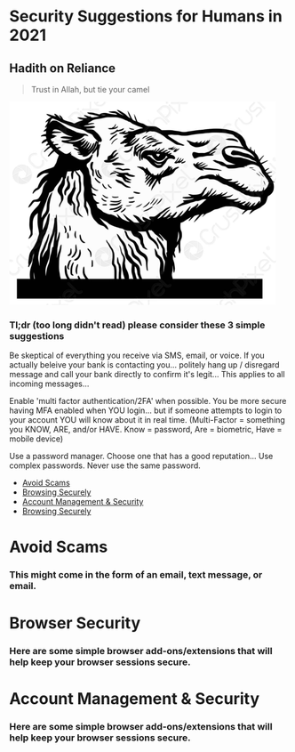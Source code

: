 # Security Suggestions for Humans in 2021

## Hadith on Reliance

>Trust in Allah, but tie your camel

![trust](https://github.com/503physSec/trust-but-verify/blob/main/2camel.png)

### Tl;dr (too long didn't read) please consider these 3 simple suggestions 
Be skeptical of everything you receive via SMS, email, or voice. If you actually beleive your bank is contacting you... politely hang up / disregard message and call your bank directly to confirm it's legit... This applies to all incoming messages... 

Enable 'multi factor authentication/2FA' when possible. You be more secure having MFA enabled when YOU login... but if someone attempts to login to your account YOU will know about it in real time. (Multi-Factor = something you KNOW, ARE, and/or HAVE. Know = password, Are = biometric, Have = mobile device)

Use a password manager. Choose one that has a good reputation... Use complex passwords. Never use the same password. 

* [Avoid Scams](https://github.com/503physSec/trust-but-verify/blob/main/README.md#avoid-scams)
* [Browsing Securely](https://github.com/503physSec/trust-but-verify/blob/main/README.md#browser-security)
* [Account Management & Security](https://github.com/503physSec/trust-but-verify/blob/main/README.md#account-management--security)
* [Browsing Securely](https://github.com/503physSec/trust-but-verify/blob/main/README.md#browser-security)



# Avoid Scams 

### This might come in the form of an email, text message, or email. 

# Browser Security

### Here are some simple browser add-ons/extensions that will help keep your browser sessions secure. 

# Account Management & Security

### Here are some simple browser add-ons/extensions that will help keep your browser sessions secure. 
